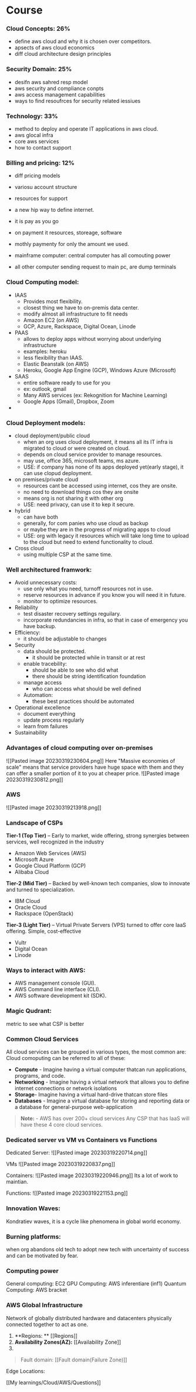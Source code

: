 # Course

### Cloud Concepts: 26%
- define aws cloud and why it is chosen over competitors.
- apsects of aws cloud economics
- diff cloud architecture design principles
### Security Domain: 25%
- desifn aws sahred resp model
- aws security and compliance conpts
- aws access management capabilities
- ways to find resoufrces for security related iessiues
### Technology: 33%
- method to deploy and operate IT applications in aws cloud.
- aws glocal infra
- core aws services
- how to contact support
### Billing and pricing: 12%
- diff pricing models
- variosu account structure
- resources for support


- a new hip way to define internet.
- it is pay as you go
- on payment it resources, storeage, software
- mothly paymenty for only the amount we used.
- mainframe computer: central computer has all comouting power
- all other computer sending request to main pc, are dump terminals


### Cloud Computing model:
- IAAS
	- Provides most flexibility.
	- closest thing we have to on-premis data center.
	- modify almost all infrastructure to fit needs
	- Amazon EC2 (on AWS)
	- GCP, Azure, Rackspace, Digital Ocean, Linode
-  PAAS
	- allows to deploy apps without worrying about underlying infrastructure
	- examples: heroku
	- less flexibility than IAAS.
	- Elastic Beanstalk (on AWS)
	- Heroku, Google App Engine (GCP), Windows Azure (Microsoft)
-  SAAS
	- entire software ready to use for you
	- ex: outlook, gmail
	- Many AWS services (ex: Rekognition for Machine Learning)
	- Google Apps (Gmail), Dropbox, Zoom
- 

### Cloud Deployment models:
- cloud deployment/public cloud
	- when an org uses cloud deployment, it means all its IT infra is migrated to cloud or were created on cloud.
	- depends on cloud service provider to manage resources.
	- may use, office 365, microsoft teams, ms azure.
	- USE: if company has none of its apps deployed yet(early stage), it can use clopud deployment.
- on premises/private cloud
	- resources cant be accessed using internet, cos they are onsite.
	- no need to download things cos they are onsite
	- means org is not sharing it with other org
	- USE: need privacy, can use it to kep it secure.
- hybrid
	- can have both
	- generally, for com panies who use cloud as backup
	- or maybe they are in the progress of migrating apps to cloud
	- USE:  org with legacy it resources which will take long time to upload to the cloud but need to extend functionality to cloud.  
- Cross cloud
	- using multiple CSP at the same time.  

###  Well architectured framwork:
- Avoid unnecessary costs:
	- use only what you need, turnoff resources not in use.
	- reserve resources in advance if you know you will need it in future.
	- monitor to optimize resources.
- Reliability
	- test disaster recovery settings reguilary.
	- incorporate redundancies in infra, so that in case of emergency you have backup.
- Efficiency:
	- it should be adjustable to  changes
- Security
	- data should be protected.
		- it should be protected while in transit or at rest
	- enable tracebility:
		- should be able to see who did what
		- there should be string identification foundation
	- manage access
		- who can access what should be well defined
	- Automation:
		- these best practices should be automated
- Operational excellence
	- document everything
	- update process regularly
	- learn from failures
- Sustainability

### Advantages of cloud computing over on-premises
![[Pasted image 20230319230604.png]]
Here "Massive economies of scale" means that service providers have huge space with them and they can offer a smaller portion of it to you at cheaper price.
![[Pasted image 20230319230812.png]]


### AWS
![[Pasted image 20230319213918.png]]

### Landscape of CSPs
**Tier-1 (Top Tier)** – Early to market, wide offering, strong synergies between services, well recognized in the industry

-   Amazon Web Services (AWS)
-   Microsoft Azure
-   Google Cloud Platform (GCP)
-   Alibaba Cloud

**Tier-2 (Mid Tier)** – Backed by well-known tech companies, slow to innovate and turned to specialization.

-   IBM Cloud
-   Oracle Cloud
-   Rackspace (OpenStack)

**Tier-3 (Light Tier)** – Virtual Private Servers (VPS) turned to offer core IaaS offering. Simple, cost-effective

-   Vultr
-   Digital Ocean
-   Linode

### Ways to interact with AWS:
- AWS management console (GUI).
- AWS Command line interface (CLI).
- AWS software development kit (SDK).



### Magic Qudrant:
metric to see what CSP is better

### Common Cloud Services
All cloud services can be grouped in various types, the most common are:
Cloud comoputing can be referred to all of these:
-   **Compute​** - Imagine having a virtual computer that​ can run applications, programs, and code.
-   **Networking​** - Imagine having a virtual network that allows you to define internet connections or network isolations
-   **Storage​**- Imagine having a virtual hard-drive that​ can store files
-   **Databases​** - Imagine a virtual database for storing and reporting data or a database for general-purpose web-application

> **Note:** - AWS has over 200+ cloud services
> Any CSP that has IaaS will have these 4 core cloud services.

### Dedicated server vs VM vs Containers vs Functions 
Dedicated Server:
![[Pasted image 20230319220714.png]]

VMs
![[Pasted image 20230319220837.png]]

Containers:
![[Pasted image 20230319220946.png]]
Its a lot of work to maintian.

Functions:
![[Pasted image 20230319221153.png]]

### Innovation Waves:
Kondratiev waves, it is a cycle like phenomena in global world economy.
### Burning platforms:
when org abandons old tech to adopt new tech with uncertainty of success and can be motivated by fear.

### Computing power
General computing: EC2 
GPU Computing: AWS inferentiare (inf1)
Quantum Computing: AWS bracket

### AWS Global Infrastructure
Network of globally distributed hardware and datacenters physically connected together to act as one.
1. **Regions: ** [[Regions]]
2. **Availability Zones(AZ):** [[Availability Zone]]
3. 
>Fault domain: [[Fault domain(Failure Zone)]] 

Edge Locations: 


[[My learnings/Cloud/AWS/Questions]]